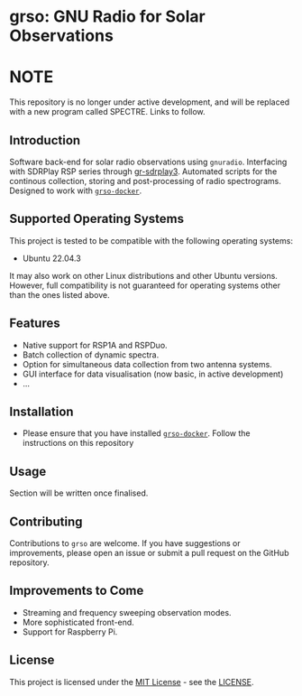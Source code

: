 # grso: GNU Radio for Solar Observations

# NOTE
This repository is no longer under active development, and will be replaced with a new program called SPECTRE. Links to follow.

## Introduction
Software back-end for solar radio observations using ```gnuradio```. Interfacing with SDRPlay RSP series through [gr-sdrplay3](https://github.com/fventuri/gr-sdrplay3.git). Automated scripts for the continous collection, storing and post-processing of radio spectrograms. Designed to work with [```grso-docker```](https://github.com/jcfitzpatrick12/grso-docker.git). 

## Supported Operating Systems

This project is tested to be compatible with the following operating systems:

- Ubuntu 22.04.3

It may also work on other Linux distributions and other Ubuntu versions. However, full compatibility is not guaranteed for operating systems other than the ones listed above.

## Features
- Native support for RSP1A and RSPDuo.
- Batch collection of dynamic spectra.
- Option for simultaneous data collection from two antenna systems.
- GUI interface for data visualisation (now basic, in active development)
- ...

## Installation
- Please ensure that you have installed [```grso-docker```](https://github.com/jcfitzpatrick12/grso-docker.git). Follow the instructions on this repository

## Usage
Section will be written once finalised.

## Contributing
Contributions to `grso` are welcome. If you have suggestions or improvements, please open an issue or submit a pull request on the GitHub repository.

## Improvements to Come
- Streaming and frequency sweeping observation modes.
- More sophisticated front-end.
- Support for Raspberry Pi.

## License
This project is licensed under the [MIT License](https://opensource.org/licenses/MIT) - see the [LICENSE](LICENSE).

